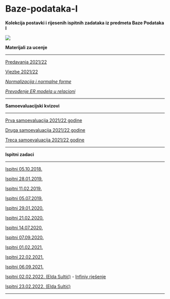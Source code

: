 # Baze-podataka-I


**Kolekcija postavki i rijesenih ispitnih zadataka iz predmeta Baze Podataka I**
<br>


![](https://komarev.com/ghpvc/?username=Baze-podataka-I&label=Broj+posjeta:)


**Materijali za ucenje**

<hr>


[Predavanja 2021/22](https://edufit-my.sharepoint.com/personal/rijad_azemi_edu_fit_ba/_layouts/15/onedrive.aspx?ct=1634655380275&or=Teams%2DHL&originalPath=aHR0cHM6Ly9lZHVmaXQtbXkuc2hhcmVwb2ludC5jb20vOmY6L2cvcGVyc29uYWwvcmlqYWRfYXplbWlfZWR1X2ZpdF9iYS9FbG5XRWxCeGYtVkJvanRQZjNmZ2NNOEJUZ0p3UE9TdVlkdVIwNUFBOEtuSzRnP3J0aW1lPUV0T29uaENUMlVn&id=%2Fpersonal%2Frijad%5Fazemi%5Fedu%5Ffit%5Fba%2FDocuments%2FFakultet%20Informacijskih%20Tehnologija%2FFIT%20%2D%20II%20Godina%20Snimci%2FPredavanja%2FBP%20Predavanja)

[Vjezbe 2021/22](https://edufit-my.sharepoint.com/personal/rijad_azemi_edu_fit_ba/_layouts/15/onedrive.aspx?ct=1634655380275&or=Teams%2DHL&originalPath=aHR0cHM6Ly9lZHVmaXQtbXkuc2hhcmVwb2ludC5jb20vOmY6L2cvcGVyc29uYWwvcmlqYWRfYXplbWlfZWR1X2ZpdF9iYS9FbG5XRWxCeGYtVkJvanRQZjNmZ2NNOEJUZ0p3UE9TdVlkdVIwNUFBOEtuSzRnP3J0aW1lPUV0T29uaENUMlVn&id=%2Fpersonal%2Frijad%5Fazemi%5Fedu%5Ffit%5Fba%2FDocuments%2FFakultet%20Informacijskih%20Tehnologija%2FFIT%20%2D%20II%20Godina%20Snimci%2FVjezbe%2FBP%20Vjezbe)

[_Normalizacija i normalne forme_](https://github.com/Infinity-Vault/Baze-podataka-I/blob/main/Normalizacija%20i%20normalne%20forme.md)

[_Prevođenje ER modela u relacioni_](https://github.com/Infinity-Vault/Baze-podataka-I/blob/main/Prevo%C4%91enje%20ER%20modela%20u%20relacioni%20model.md)

<hr>

**Samoevaluacijski kvizovi**


<hr>

[Prva samoevaluacija 2021/22 godine](https://www.classmarker.com/online-test/start/?quiz=qry61e7428cb21f1)

[Druga samoevaluacija 2021/22 godine](https://github.com/Infinity-Vault/Baze-podataka-I/tree/main/Samoevaulacije%202021-22/Druga%20samoevaluacija)

[Treca samoevaluacija 2021/22 godine](https://github.com/Infinity-Vault/Baze-podataka-I/tree/main/Samoevaulacije%202021-22/Treca%20samoevaluacija)

<hr>

**Ispitni zadaci**
<hr>

[Ispitni 05.10.2018.](https://github.com/Infinity-Vault/Baze-podataka-I/tree/main/Ispitni%20zadaci/2018-10-05)

[Ispitni 28.01.2019.](https://github.com/Infinity-Vault/Baze-podataka-I/tree/main/Ispitni%20zadaci/2019-01-28)

[Ispitni 11.02.2019.](https://github.com/Infinity-Vault/Baze-podataka-I/tree/main/Ispitni%20zadaci/2019-02-11)

[Ispitni 05.07.2019.](https://github.com/Infinity-Vault/Baze-podataka-I/tree/main/Ispitni%20zadaci/2019-07-05)

[Ispitni 29.01.2020.](https://github.com/Infinity-Vault/Baze-podataka-I/tree/main/Ispitni%20zadaci/2020-01-29)

[Ispitni 21.02.2020.](https://github.com/Infinity-Vault/Baze-podataka-I/tree/main/Ispitni%20zadaci/2020-02-21)

[Ispitni 14.07.2020.](https://github.com/Infinity-Vault/Baze-podataka-I/tree/main/Ispitni%20zadaci/2020-07-14)

[Ispitni 07.09.2020.](https://github.com/Infinity-Vault/Baze-podataka-I/tree/main/Ispitni%20zadaci/2020-09-07)

[Ispitni 01.02.2021.](https://github.com/Infinity-Vault/Baze-podataka-I/tree/main/Ispitni%20zadaci/2021-02-01)

[Ispitni 22.02.2021.](https://github.com/Infinity-Vault/Baze-podataka-I/tree/main/Ispitni%20zadaci/2021-02-22)

[Ispitni 06.09.2021.](https://github.com/Infinity-Vault/Baze-podataka-I/tree/main/Ispitni%20zadaci/2021-09-06)

[Ispitni 02.02.2022. (Elda Sultić)](https://github.com/Infinity-Vault/Baze-podataka-I/tree/main/Ispitni%20zadaci/2022-02-02/Rjesenje%20(Elda%20Sultic)) -  [Infiniy rješenje](https://github.com/Infinity-Vault/Baze-podataka-I/tree/main/Ispitni%20zadaci/2022-02-02/Rjesenje%20(Infinity%20Vault))

[Ispitni 23.02.2022. (Elda Sultić)](https://github.com/Infinity-Vault/Baze-podataka-I/tree/main/Ispitni%20zadaci/2022-02-23)

<hr>
